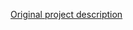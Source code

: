 <!-- Notes BEGIN: You can edit here. Add "## Notes" headline if not already present. -->
[Original project description](https://github.com/slacky1965/air_quality_monitor_zrd)
<!-- Notes END: Do not edit below this line -->

